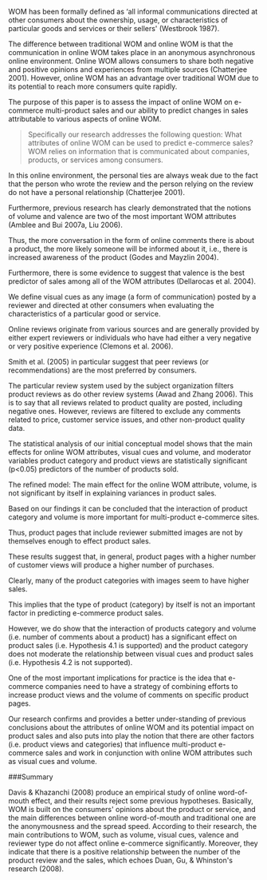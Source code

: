 WOM has been formally defined as ‘all informal communications directed at other consumers about the ownership, usage, or characteristics of particular goods and services or their sellers' (Westbrook 1987).

The difference between traditional WOM and online WOM is that the communication in online WOM takes place in an anonymous asynchronous online environment. Online WOM allows consumers to share both negative and positive opinions and experiences from multiple sources (Chatterjee 2001). However, online WOM has an advantage over traditional WOM due to its potential to reach more consumers quite rapidly.

The purpose of this paper is to assess the impact of online WOM on e-commerce multi-product sales and our ability to predict changes in sales attributable to various aspects of online WOM.

 >Specifically our research addresses the following question: What attributes of online WOM can be used to predict e-commerce sales?
WOM relies on information that is communicated about companies, products, or services among consumers.

In this online environment, the personal ties are always weak due to the fact that the person who wrote the review and the person relying on the review do not have a personal relationship (Chatterjee 2001).

Furthermore, previous research has clearly demonstrated that the notions of volume and valence are two of the most important WOM attributes (Amblee and Bui 2007a, Liu 2006).

Thus, the more conversation in the form of online comments there is about a product, the more likely someone will be informed about it, i.e., there is increased awareness of the product (Godes and Mayzlin 2004).

Furthermore, there is some evidence to suggest that valence is the best predictor of sales among all of the WOM attributes (Dellarocas et al. 2004).

We define visual cues as any image (a form of communication) posted by a reviewer and directed at other consumers when evaluating the characteristics of a particular good or service.

Online reviews originate from various sources and are generally provided by either expert reviewers or individuals who have had either a very negative or very positive experience (Clemons et al. 2006).

Smith et al. (2005) in particular suggest that peer reviews (or recommendations) are the most preferred by consumers.

The particular review system used by the subject organization filters product reviews as do other review systems (Awad and Zhang 2006). This is to say that all reviews related to product quality are posted, including negative ones. However, reviews are filtered to exclude any comments related to price, customer service issues, and other non-product quality data.

The statistical analysis of our initial conceptual model shows that the main effects for online WOM attributes, visual cues and volume, and moderator variables product category and product views are statistically significant (p<0.05) predictors of the number of products sold.

The refined model: The main effect for the online WOM attribute, volume, is not significant by itself in explaining variances in product sales.

Based on our findings it can be concluded that the interaction of product category and volume is more important for multi-product e-commerce sites.

Thus, product pages that include reviewer submitted images are not by themselves enough to effect product sales.

These results suggest that, in general, product pages with a higher number of customer views will produce a higher number of purchases.

Clearly, many of the product categories with images seem to have higher sales.

This implies that the type of product (category) by itself is not an important factor in predicting e-commerce product sales.

However, we do show that the interaction of products category and volume (i.e. number of comments about a product) has a significant effect on product sales (i.e. Hypothesis 4.1 is supported) and the product category does not moderate the relationship between visual cues and product sales (i.e. Hypothesis 4.2 is not supported).

One of the most important implications for practice is the idea that e-commerce companies need to have a strategy of combining efforts to increase product views and the volume of comments on specific product pages.

Our research confirms and provides a better under-standing of previous conclusions about the attributes of online WOM and its potential impact on product sales and also puts into play the notion that there are other factors (i.e. product views and categories) that influence multi-product e-commerce sales and work in conjunction with online WOM attributes such as visual cues and volume.

###Summary

Davis & Khazanchi (2008) produce an empirical study of online word-of-mouth effect, and their results reject some previous hypotheses. Basically, WOM is built on the consumers\' opinions about the product or service, and the main differences between online word-of-mouth and traditional one are the anonymousness and the spread speed. According to their research, the main contributions to WOM, such as volume, visual cues, valence and reviewer type do not affect online e-commerce significantly. Moreover, they indicate that there is a positive relationship between the number of the product review and the sales, which echoes Duan, Gu, & Whinston's research (2008).
